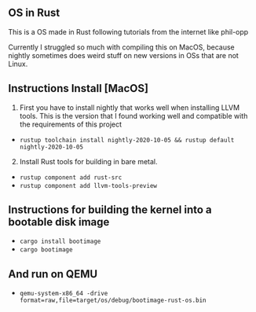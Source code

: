 ## OS in Rust

This is a OS made in Rust following tutorials from the internet like phil-opp

Currently I struggled so much with compiling this on MacOS, because nightly sometimes
does weird stuff on new versions in OSs that are not Linux.

## Instructions Install [MacOS]

1. First you have to install nightly that works well when installing LLVM tools. This is the version that I found working well and compatible with the requirements of this project

- `rustup toolchain install nightly-2020-10-05 && rustup default nightly-2020-10-05`

2. Install Rust tools for building in bare metal.

- `rustup component add rust-src`
- `rustup component add llvm-tools-preview`

## Instructions for building the kernel into a bootable disk image

- `cargo install bootimage`
- `cargo bootimage`

## And run on QEMU

- `qemu-system-x86_64 -drive format=raw,file=target/os/debug/bootimage-rust-os.bin`
